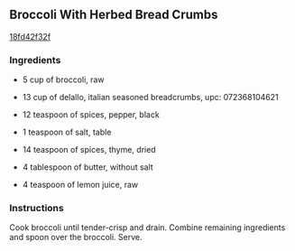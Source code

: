 ## Broccoli With Herbed Bread Crumbs

[18fd42f32f](http://www.food.com/recipe/broccoli-with-herbed-bread-crumbs-208365)

### Ingredients

 - 5 cup of broccoli, raw

 - 13 cup of delallo, italian seasoned breadcrumbs, upc: 072368104621

 - 12 teaspoon of spices, pepper, black

 - 1 teaspoon of salt, table

 - 14 teaspoon of spices, thyme, dried

 - 4 tablespoon of butter, without salt

 - 4 teaspoon of lemon juice, raw

### Instructions

Cook broccoli until tender-crisp and drain. Combine remaining ingredients and spoon over the broccoli. Serve.